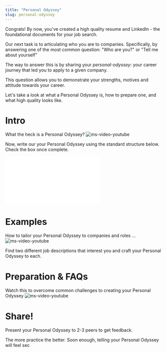 ```yaml
---
title: "Personal Odyssey"
slug: personal-odyssey
---
```

Congrats! By now, you've created a high quality resume and LinkedIn - the foundational documents for your job search.

Our next task is to articulating who you are to companies. Specifically, by answering one of the most common question: "Who are you?" or "Tell me about yourself"

The way to answer this is by sharing your *personal-odyssey*: your career journey that led you to apply to a given company.

This question allows you to demonstrate your strengths, motives and attitude towards your career.

Let's take a look at what a Personal Odyssey is, how to prepare one, and what high quality looks like.

# Intro
What the heck is a Personal Odyssey?
![ms-video-youtube](https://www.youtube.com/watch?v=lUJBZgEYSNs)

Now, write our your Personal Odyssey using the standard structure below. Check the box once complete.

![Alt text](assets/assets/personal-odyssey-examples.pdf "Personal Odyssey Examples")

# Examples
How to tailor your Personal Odyssey to companies and roles ...
![ms-video-youtube](https://www.youtube.com/watch?v=SxEED7iwjx8)

Find two different job descriptions that interest you and craft your Personal Odyssey to each.

# Preparation & FAQs
Watch this to overcome common challenges to creating your Personal Odyssey
![ms-video-youtube](https://www.youtube.com/watch?v=MmQuid0prdw)


# Share!
Present your Personal Odyssey to 2-3 peers to get feedback.

The more practice the better. Soon enough, telling your Personal Odyssey will feel sec
